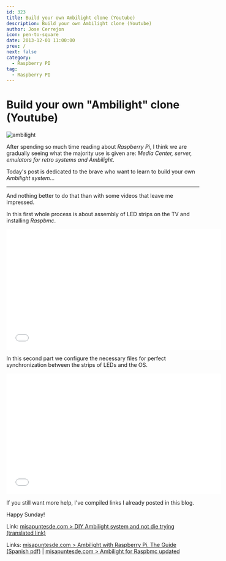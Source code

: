 ```yaml
---
id: 323
title: Build your own Ambilight clone (Youtube)
description: Build your own Ambilight clone (Youtube)
author: Jose Cerrejon
icon: pen-to-square
date: 2013-12-01 11:00:00
prev: /
next: false
category:
  - Raspberry PI
tag:
  - Raspberry PI
---
```


# Build your own "Ambilight" clone (Youtube)

![ambilight](/images/ambilight.jpg)

After spending so much time reading about *Raspberry Pi*, I think we are gradually seeing what the majority use is given are: *Media Center, server, emulators for retro systems and Ambilight*.

Today's post is dedicated to the brave who want to learn to build your own *Ambilight system*...


- - -
And nothing better to do that than with some videos that leave me impressed.

In this first whole process is about assembly of LED strips on the TV and installing *Raspbmc*.

<iframe width="560" height="315" src="//www.youtube.com/embed/kf2WNVrerck" frameborder="0" allowfullscreen></iframe>

In this second part we configure the necessary files for perfect synchronization between the strips of LEDs and the OS.

<iframe width="560" height="315" src="//www.youtube.com/embed/-T-BHX3sFqA" frameborder="0" allowfullscreen></iframe>

If you still want more help, I've compiled links I already posted in this blog.

Happy Sunday!

Link: [misapuntesde.com > DIY Ambilight system and not die trying (translated link)](/post.php?id=163)

Links: [misapuntesde.com > Ambilight with Raspberry Pi. The Guide (Spanish pdf)](/post.php?id=183) | [misapuntesde.com > Ambilight for Raspbmc updated](/post.php?id=227)